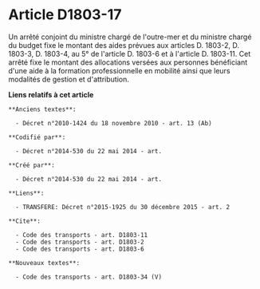 # Article D1803-17

Un arrêté conjoint du ministre chargé de l'outre-mer et du ministre chargé du budget fixe le montant des aides prévues aux
articles D. 1803-2, D. 1803-3, D. 1803-4, au 5° de l'article D. 1803-6 et à l'article D. 1803-11. Cet arrêté fixe le montant
des allocations versées aux personnes bénéficiant d'une aide à la formation professionnelle en mobilité ainsi que leurs
modalités de gestion et d'attribution.

**Liens relatifs à cet article**

	**Anciens textes**:

	  - Décret n°2010-1424 du 18 novembre 2010 - art. 13 (Ab)

	**Codifié par**:

	  - Décret n°2014-530 du 22 mai 2014 - art.

	**Créé par**:

	  - Décret n°2014-530 du 22 mai 2014 - art.

	**Liens**:

	  - TRANSFERE: Décret n°2015-1925 du 30 décembre 2015 - art. 2

	**Cite**:

	  - Code des transports - art. D1803-11
	  - Code des transports - art. D1803-2
	  - Code des transports - art. D1803-6

	**Nouveaux textes**:

	  - Code des transports - art. D1803-34 (V)
